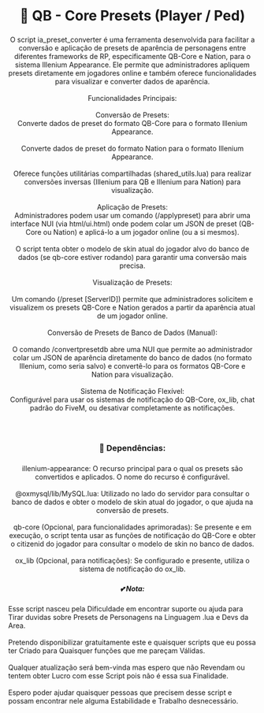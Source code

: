<br clear="both">

<h1 align="center">💅 QB - Core Presets (Player / Ped)</h1>

###

<p align="center">O script ia_preset_converter é uma ferramenta desenvolvida para facilitar a conversão e aplicação de presets de aparência de personagens entre diferentes frameworks de RP, especificamente QB-Core e Nation, para o sistema Illenium Appearance. Ele permite que administradores apliquem presets diretamente em jogadores online e também oferece funcionalidades para visualizar e converter dados de aparência.<br><br>Funcionalidades Principais:<br><br>Conversão de Presets:<br>Converte dados de preset do formato QB-Core para o formato Illenium Appearance.<br><br>Converte dados de preset do formato Nation para o formato Illenium Appearance.<br><br>Oferece funções utilitárias compartilhadas (shared_utils.lua) para realizar conversões inversas (Illenium para QB e Illenium para Nation) para visualização.<br><br>Aplicação de Presets:<br>Administradores podem usar um comando (/applypreset) para abrir uma interface NUI (via html/ui.html) onde podem colar um JSON de preset (QB-Core ou Nation) e aplicá-lo a um jogador online (ou a si mesmos).<br><br>O script tenta obter o modelo de skin atual do jogador alvo do banco de dados (se qb-core estiver rodando) para garantir uma conversão mais precisa.<br><br>Visualização de Presets:<br><br>Um comando (/preset [ServerID]) permite que administradores solicitem e visualizem os presets QB-Core e Nation gerados a partir da aparência atual de um jogador online.<br><br>Conversão de Presets de Banco de Dados (Manual):<br><br>O comando /convertpresetdb abre uma NUI que permite ao administrador colar um JSON de aparência diretamente do banco de dados (no formato Illenium, como seria salvo) e convertê-lo para os formatos QB-Core e Nation para visualização.<br><br>Sistema de Notificação Flexível:<br>Configurável para usar os sistemas de notificação do QB-Core, ox_lib, chat padrão do FiveM, ou desativar completamente as notificações.</p>

###

<br clear="both">

<h3 align="center">🤖 Dependências:</h3>

###

<p align="center">illenium-appearance: O recurso principal para o qual os presets são convertidos e aplicados. O nome do recurso é configurável.<br><br>@oxmysql/lib/MySQL.lua: Utilizado no lado do servidor para consultar o banco de dados e obter o modelo de skin atual do jogador, o que ajuda na conversão de presets.<br><br>qb-core (Opcional, para funcionalidades aprimoradas): Se presente e em execução, o script tenta usar as funções de notificação do QB-Core e obter o citizenid do jogador para consultar o modelo de skin no banco de dados.<br><br>ox_lib (Opcional, para notificações): Se configurado e presente, utiliza o sistema de notificação do ox_lib.</p>

###

<h5 align="center">💕 Nota:</h5>

###

<p align="left">Esse script nasceu pela Dificuldade em encontrar suporte ou ajuda para Tirar duvidas sobre Presets de Personagens na Linguagem .lua e Devs da Area. <br><br>Pretendo disponibilizar gratuitamente este e quaisquer scripts que eu possa ter Criado para Quaisquer funções que me pareçam Válidas.<br><br>Qualquer atualização será bem-vinda mas espero que não Revendam ou tentem obter Lucro com esse Script pois não é essa sua Finalidade.<br><br>Espero poder ajudar quaisquer pessoas que precisem desse script e possam encontrar nele alguma Estabilidade e Trabalho desnecessário.</p>

###
